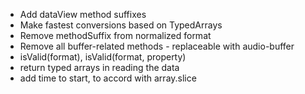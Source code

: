 * Add dataView method suffixes
* Make fastest conversions based on TypedArrays
* Remove methodSuffix from normalized format
* Remove all buffer-related methods - replaceable with audio-buffer
* isValid(format), isValid(format, property)
* return typed arrays in reading the data
* add time to start, to accord with array.slice